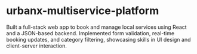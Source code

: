 # urbanx-multiservice-platform
Built a full-stack web app to book and manage local services using React and a JSON-based backend. Implemented form validation, real-time booking updates, and category filtering, showcasing skills in UI design and client-server interaction.
